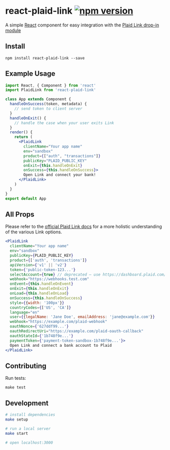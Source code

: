 # react-plaid-link [![npm version](https://badge.fury.io/js/react-plaid-link.svg)](http://badge.fury.io/js/react-plaid-link)

A simple [React](https://facebook.github.io/react/) component for easy
integration with the [Plaid Link drop-in module](https://blog.plaid.com/plaid-link/)


## Install

```
npm install react-plaid-link --save
```

## Example Usage

```jsx
import React, { Component } from 'react'
import PlaidLink from 'react-plaid-link'

class App extends Component {
  handleOnSuccess(token, metadata) {
    // send token to client server
  }
  handleOnExit() {
    // handle the case when your user exits Link
  }
  render() {
    return (
      <PlaidLink
        clientName="Your app name"
        env="sandbox"
        product={["auth", "transactions"]}
        publicKey="PLAID_PUBLIC_KEY"
        onExit={this.handleOnExit}
        onSuccess={this.handleOnSuccess}>
        Open Link and connect your bank!
      </PlaidLink>
    )
  }
}
export default App
```

## All Props

Please refer to the [official Plaid Link docs](https://plaid.com/docs/#creating-items-with-plaid-link) for
a more holistic understanding of the various Link options.

```jsx
<PlaidLink
  clientName="Your app name"
  env="sandbox"
  publicKey={PLAID_PUBLIC_KEY}
  product={['auth', 'transactions']}
  apiVersion={'v1' || 'v2'}
  token={'public-token-123...'}
  selectAccount={true} // deprecated – use https://dashboard.plaid.com/link
  webhook="https://webhooks.test.com"
  onEvent={this.handleOnEvent}
  onExit={this.handleOnExit}
  onLoad={this.handleOnLoad}
  onSuccess={this.handleOnSuccess}
  style={{width: '100px'}}
  countryCodes={['US', 'CA']}
  language="en"
  user={{legalName: 'Jane Doe', emailAddress: 'jane@example.com'}}
  webhook="https://example.com/plaid-webhook"
  oauthNonce={'627ddf99...'}
  oauthRedirectUri="https://example.com/plaid-oauth-callback"
  oauthStateId={'1b748f9e...'}
  paymentToken={'payment-token-sandbox-1b748f9e...'}>
  Open Link and connect a bank account to Plaid
</PlaidLink>
```


## Contributing

Run tests:

```
make test
```

## Development

```bash
# install dependencies
make setup

# run a local server
make start

# open localhost:3000
```

